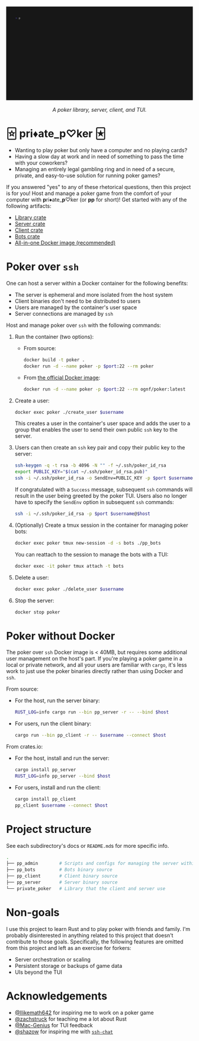 ![Demo][0]

<div align="center">
    <i>A poker library, server, client, and TUI.</i>
</div>

# 🃟 pri♦ate_p♡ker 🃏︎

- Wanting to play poker but only have a computer and no playing cards?
- Having a slow day at work and in need of something to pass the time
  with your coworkers?
- Managing an entirely legal gambling ring and in need of a secure,
  private, and easy-to-use solution for running poker games?

If you answered "yes" to any of these rhetorical questions, then this project
is for you! Host and manage a poker game from the comfort of your computer
with **p**ri♦ate_**p**♡ker (or **pp** for short)! Get started with any of the
following artifacts:

- [Library crate][7]
- [Server crate][8]
- [Client crate][9]
- [Bots crate][10]
- [All-in-one Docker image (recommended)][1]

# Poker over `ssh`

One can host a server within a Docker container for the following benefits:

- The server is ephemeral and more isolated from the host system
- Client binaries don't need to be distributed to users
- Users are managed by the container's user space
- Server connections are managed by `ssh`

Host and manage poker over `ssh` with the following commands:

1. Run the container (two options):

   - From source:

     ```bash
     docker build -t poker .
     docker run -d --name poker -p $port:22 --rm poker
     ```

   - From [the official Docker image][1]:

     ```bash
     docker run -d --name poker -p $port:22 --rm ognf/poker:latest
     ```

2. Create a user:

   ```bash
   docker exec poker ./create_user $username
   ```

   This creates a user in the container's user space and adds the user
   to a group that enables the user to send their own public `ssh` key
   to the server.

3. Users can then create an `ssh` key pair and copy their public key to
   the server:

   ```bash
   ssh-keygen -q -t rsa -b 4096 -N "" -f ~/.ssh/poker_id_rsa
   export PUBLIC_KEY="$(cat ~/.ssh/poker_id_rsa.pub)"
   ssh -i ~/.ssh/poker_id_rsa -o SendEnv=PUBLIC_KEY -p $port $username@$host
   ```

   If congratulated with a `Success` message, subsequent `ssh` commands
   will result in the user being greeted by the poker TUI. Users also no
   longer have to specify the `SendEnv` option in subsequent `ssh` commands:

   ```bash
   ssh -i ~/.ssh/poker_id_rsa -p $port $username@$host
   ```

4. (Optionally) Create a tmux session in the container for managing poker bots:

   ```bash
   docker exec poker tmux new-session -d -s bots ./pp_bots
   ```

   You can reattach to the session to manage the bots with a TUI:

   ```bash
   docker exec -it poker tmux attach -t bots
   ```

5. Delete a user:

   ```bash
   docker exec poker ./delete_user $username
   ```

6. Stop the server:

   ```bash
   docker stop poker
   ```

# Poker without Docker

The poker over `ssh` Docker image is < 40MB, but requires some additional
user management on the host's part. If you're playing a poker game in a
local or private network, and all your users are familiar with `cargo`,
it's less work to just use the poker binaries directly rather than using
Docker and `ssh`.

From source:

- For the host, run the server binary:

  ```bash
  RUST_LOG=info cargo run --bin pp_server -r -- --bind $host
  ```

- For users, run the client binary:

  ```bash
  cargo run --bin pp_client -r -- $username --connect $host
  ```

From crates.io:

- For the host, install and run the server:

  ```bash
  cargo install pp_server
  RUST_LOG=info pp_server --bind $host
  ```

- For users, install and run the client:

  ```bash
  cargo install pp_client
  pp_client $username --connect $host
  ```

# Project structure

See each subdirectory's docs or `README.md`s for more specific info.

```bash
.
├── pp_admin        # Scripts and configs for managing the server within Docker
├── pp_bots         # Bots binary source
├── pp_client       # Client binary source
├── pp_server       # Server binary source
└── private_poker   # Library that the client and server use
```

# Non-goals

I use this project to learn Rust and to play poker with friends
and family. I'm probably disinterested in anything related to this
project that doesn't contribute to those goals. Specifically, the
following features are omitted from this project and left as an
exercise for forkers:

- Server orchestration or scaling
- Persistent storage or backups of game data
- UIs beyond the TUI

# Acknowledgements

- [@Ilikemath642][2] for inspiring me to work on a poker game
- [@zachstruck][3] for teaching me a lot about Rust
- [@Mac-Genius][4] for TUI feedback
- [@shazow][5] for inspiring me with [`ssh-chat`][6]

[0]: assets/demo.gif?raw=true
[1]: https://hub.docker.com/r/ognf/poker
[2]: https://github.com/Ilikemath642
[3]: https://github.com/zachstruck
[4]: https://github.com/Mac-Genius
[5]: https://github.com/shazow
[6]: https://github.com/shazow/ssh-chat
[7]: https://crates.io/crates/private_poker
[8]: https://crates.io/crates/pp_server
[9]: https://crates.io/crates/pp_client
[10]: https://crates.io/crates/pp_bots
